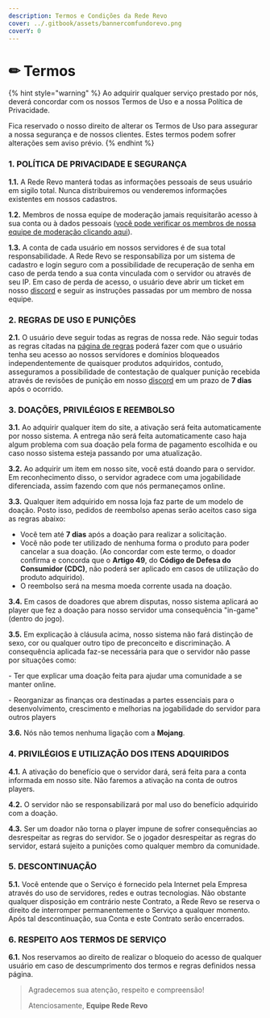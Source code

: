 ```yaml
---
description: Termos e Condições da Rede Revo
cover: ../.gitbook/assets/bannercomfundorevo.png
coverY: 0
---
```


# ✏ Termos

{% hint style="warning" %}
Ao adquirir qualquer serviço prestado por nós, deverá concordar com os nossos Termos de Uso e a nossa Política de Privacidade.

Fica reservado o nosso direito de alterar os Termos de Uso para assegurar a nossa segurança e de nossos clientes. Estes termos podem sofrer alterações sem aviso prévio.
{% endhint %}

### **1. POLÍTICA DE PRIVACIDADE E SEGURANÇA**

**1.1.** A Rede Revo manterá todas as informações pessoais de seus usuário em sigilo total. Nunca distribuiremos ou venderemos informações existentes em nossos cadastros.

**1.2.** Membros de nossa equipe de moderação jamais requisitarão acesso à sua conta ou à dados pessoais ([você pode verificar os membros de nossa equipe de moderação clicando aqui](https://wiki.rederevo.com/outros/equipe)).

**1.3.** A conta de cada usuário em nossos servidores é de sua total responsabilidade. A Rede Revo se responsabiliza por um sistema de cadastro e login seguro com a possibilidade de recuperação de senha em caso de perda tendo a sua conta vinculada com o servidor ou através de seu IP. Em caso de perda de acesso, o usuário deve abrir um ticket em nosso [discord](https://discord.gg/rederevo) e seguir as instruções passadas por um membro de nossa equipe.

### **2. REGRAS DE USO E PUNIÇÕES**

**2.1.** O usuário deve seguir todas as regras de nossa rede. Não seguir todas as regras citadas na [página de regras](../regras/) poderá fazer com que o usuário tenha seu acesso ao nossos servidores e domínios bloqueados independentemente de quaisquer produtos adquiridos, contudo, asseguramos a possibilidade de contestação de qualquer punição recebida através de revisões de punição em nosso [discord](https://discord.gg/rederevo) em um prazo de **7 dias** após o ocorrido.

### **3. DOAÇÕES, PRIVILÉGIOS E REEMBOLSO**

**3.1.** Ao adquirir qualquer item do site, a ativação será feita automaticamente por nosso sistema. A entrega não será feita automaticamente caso haja algum problema com sua doação pela forma de pagamento escolhida e ou caso nosso sistema esteja passando por uma atualização.

**3.2.** Ao adquirir um item em nosso site, você está doando para o servidor. Em reconhecimento disso, o servidor agradece com uma jogabilidade diferenciada, assim fazendo com que nós permaneçamos online.&#x20;

**3.3.** Qualquer item adquirido em nossa loja faz parte de um modelo de doação. Posto isso, pedidos de reembolso apenas serão aceitos caso siga as regras abaixo:

* Você tem até **7 dias** após a doação para realizar a solicitação.
* Você não pode ter utilizado de nenhuma forma o produto para poder cancelar a sua doação. (Ao concordar com este termo, o doador confirma e concorda que o **Artigo 49**, do **Código de Defesa do Consumidor (CDC)**, não poderá ser aplicado em casos de utilização do produto adquirido).
* O reembolso será na mesma moeda corrente usada na doação.

**3.4.** Em casos de doadores que abrem disputas, nosso sistema aplicará ao player que fez a doação para nosso servidor uma consequência "in-game" (dentro do jogo).

**3.5.** Em explicação à cláusula acima, nosso sistema não fará distinção de sexo, cor ou qualquer outro tipo de preconceito e discriminação. A consequência aplicada faz-se necessária para que o servidor não passe por situações como:&#x20;

\- Ter que explicar uma doação feita para ajudar uma comunidade a se manter online.&#x20;

\- Reorganizar as finanças ora destinadas a partes essenciais para o desenvolvimento, crescimento e melhorias na jogabilidade do servidor para outros players

**3.6.** Nós não temos nenhuma ligação com a **Mojang**.

### **4. PRIVILÉGIOS E** UTILIZAÇÃO DOS ITENS ADQUIRIDOS

**4.1.** A ativação do benefício que o servidor dará, será feita para a conta informada em nosso site. Não faremos a ativação na conta de outros players.

**4.2.** O servidor não se responsabilizará por mal uso do benefício adquirido com a doação.

**4.3.** Ser um doador não torna o player impune de sofrer consequências ao desrespeitar as regras do servidor. Se o jogador desrespeitar as regras do servidor, estará sujeito a punições como qualquer membro da comunidade.

### **5.** DESCONTINUAÇÃO

**5.1.** Você entende que o Serviço é fornecido pela Internet pela Empresa através do uso de servidores, redes e outras tecnologias. Não obstante qualquer disposição em contrário neste Contrato, a Rede Revo se reserva o direito de interromper permanentemente o Serviço a qualquer momento. Após tal descontinuação, sua Conta e este Contrato serão encerrados.

### **6. RESPEITO AOS TERMOS DE SERVIÇO**

**6.1.** Nos reservamos ao direito de realizar o bloqueio do acesso de qualquer usuário em caso de descumprimento dos termos e regras definidos nessa página.

> Agradecemos sua atenção, respeito e compreensão!
>
> Atenciosamente, **Equipe Rede Revo**
